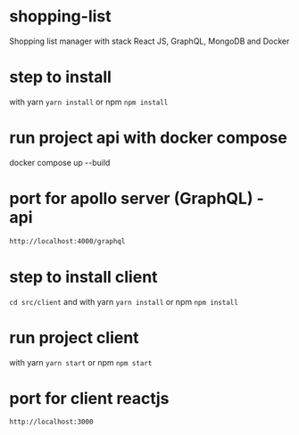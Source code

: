 # shopping-list

Shopping list manager with stack React JS, GraphQL, MongoDB and Docker

# step to install

with yarn `yarn install` or npm `npm install`

# run project api with docker compose

docker compose up --build

# port for apollo server (GraphQL) - api

```sh
http://localhost:4000/graphql
```

# step to install client

`cd src/client` and with yarn `yarn install` or npm `npm install`

# run project client

with yarn `yarn start` or npm `npm start`

# port for client reactjs

```sh
http://localhost:3000
```
